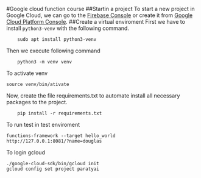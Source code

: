 #Google cloud function course
##Startin a project
To start a new project in Google Cloud, we can go to the [Firebase Console](https://console.firebase.google.com) 
or create it from [Google Cloud Platform Console](https://console.cloud.google.com).
##Create a virtual enviroment
First we have to install `python3-venv` with the following command.
```
    sudo apt install python3-venv
```
Then we execute following command
```
    python3 -m venv venv
```
To activate venv
```
source venv/bin/ativate
```

Now, create the file requirements.txt to automate install all necessary  packages to the project.
```
    pip install -r requirements.txt
```

To run test in test enviroment 
```
functions-framework --target hello_world
http://127.0.0.1:8081/?name=douglas
```

To login gcloud
```
./google-cloud-sdk/bin/gcloud init
gcloud config set project paratyai
```